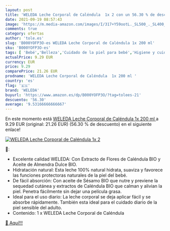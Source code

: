 ```yaml
---
layout: post
title: 'WELEDA Leche Corporal de Caléndula  1x 2 con un 56.30 % de descuento'
date: 2021-09-19 08:57:43
image: 'https://m.media-amazon.com/images/I/317+Y59ootL._SL500_._SL400_.jpg'
comments: true
category: ofertas
author: 'tole.es'
slug: 'B000YOFP3O-es WELEDA Leche Corporal de Caléndula 1x 200 ml'
sku: 'B000YOFP3O-es'
tags: [ 'Bebé','Belleza','Cuidado de la piel para bebé','Higiene y cuidado','Lociones para la piel de bebé','Productos para el cuidado de la piel','weleda', ]
actualPrice: 9.29 EUR
currency: EUR
price: 9.29
comparePrice: 21.26 EUR
prodname: 'WELEDA Leche Corporal de Caléndula  1x 200 ml '
country: 'es'
flag: '🇪🇸'
brand: 'WELEDA'
buyurl: 'https://www.amazon.es/dp/B000YOFP3O/?tag=tolees-21'
descuento: '56.30'
average: '9.53166666666667'
---
```


En este momento está [WELEDA Leche Corporal de Caléndula  1x 200 ml ](https://www.amazon.es/dp/B000YOFP3O/?tag=tolees-21) a 9.29 EUR (original: 21.26 EUR) (56.30 %  de descuento) en el siguiente enlace!

[![WELEDA Leche Corporal de Caléndula  1x 2](https://m.media-amazon.com/images/I/317+Y59ootL._SL500_._SL400_.jpg)](https://www.amazon.es/dp/B000YOFP3O/?tag=tolees-21)

🔎:

- Excelente calidad WELEDA: Con Extracto de Flores de Caléndula BIO y Aceite de Almendra Dulce BIO.
- Hidratación natural: Esta leche 100% natural hidrata, suaviza y favorece las funciones protectoras naturales de la piel del bebé.
- De fácil absorción: Con aceite de Sésamo BIO que nutre y previene la sequedad cutánea y extractos de Caléndula BIO que calman y alivian la piel. Penetra fácilmente sin dejar una película grasa.
- Ideal para el uso diario: La leche corporal se deja aplicar fácil y se absorbe rápidamente. También esta ideal para el cuidado diario de la piel sensible del adulto.
- Contenido: 1 x WELEDA Leche Corporal de Caléndula

[🛒 Aquí!!!](https://www.amazon.es/dp/B000YOFP3O/?tag=tolees-21)
